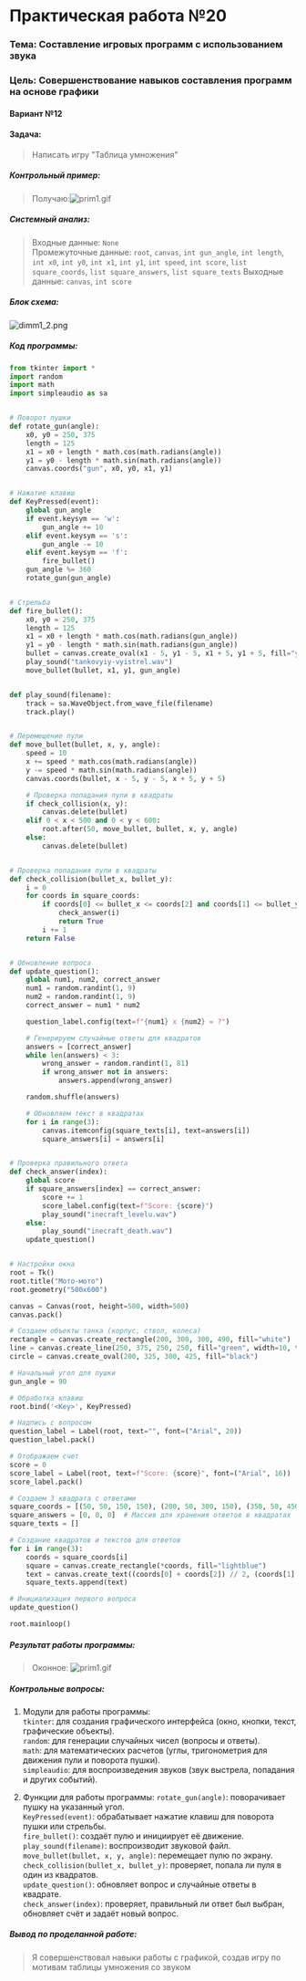 # Практическая работа №20 #

### Тема: Составление игровых программ с использованием звука ###

### Цель: Совершенствование навыков составления программ на основе графики ###

#### Вариант №12 ####

#### Задача: ####

> Написать игру "Таблица умножения"

##### Контрольный пример: #####

> Получаю:![prim1.gif](prim1.gif)

##### Системный анализ: #####

> Входные данные: `None`  
> Промежуточные данные: `root`, `canvas`, `int gun_angle`, `int length`, `int x0`, `int y0`, `int x1`, `int y1`, `int speed`, `int score`, `list square_coords`, `list square_answers`, `list square_texts`
> Выходные данные: `canvas`, `int score`

##### Блок схема: #####

![dimm1_2.png](dimm1_2.png)

##### Код программы: #####

```python
from tkinter import *
import random
import math
import simpleaudio as sa


# Поворот пушки
def rotate_gun(angle):
    x0, y0 = 250, 375
    length = 125
    x1 = x0 + length * math.cos(math.radians(angle))
    y1 = y0 - length * math.sin(math.radians(angle))
    canvas.coords("gun", x0, y0, x1, y1)


# Нажатие клавиш
def KeyPressed(event):
    global gun_angle
    if event.keysym == 'w':
        gun_angle += 10
    elif event.keysym == 's':
        gun_angle -= 10
    elif event.keysym == 'f':
        fire_bullet()
    gun_angle %= 360
    rotate_gun(gun_angle)


# Стрельба
def fire_bullet():
    x0, y0 = 250, 375
    length = 125
    x1 = x0 + length * math.cos(math.radians(gun_angle))
    y1 = y0 - length * math.sin(math.radians(gun_angle))
    bullet = canvas.create_oval(x1 - 5, y1 - 5, x1 + 5, y1 + 5, fill="yellow", tags="bullet")
    play_sound("tankovyiy-vyistrel.wav")
    move_bullet(bullet, x1, y1, gun_angle)


def play_sound(filename):
    track = sa.WaveObject.from_wave_file(filename)
    track.play()


# Перемещение пули
def move_bullet(bullet, x, y, angle):
    speed = 10
    x += speed * math.cos(math.radians(angle))
    y -= speed * math.sin(math.radians(angle))
    canvas.coords(bullet, x - 5, y - 5, x + 5, y + 5)

    # Проверка попадания пули в квадраты
    if check_collision(x, y):
        canvas.delete(bullet)
    elif 0 < x < 500 and 0 < y < 600:
        root.after(50, move_bullet, bullet, x, y, angle)
    else:
        canvas.delete(bullet)


# Проверка попадания пули в квадраты
def check_collision(bullet_x, bullet_y):
    i = 0
    for coords in square_coords:
        if coords[0] <= bullet_x <= coords[2] and coords[1] <= bullet_y <= coords[3]:
            check_answer(i)
            return True
        i += 1
    return False


# Обновление вопроса
def update_question():
    global num1, num2, correct_answer
    num1 = random.randint(1, 9)
    num2 = random.randint(1, 9)
    correct_answer = num1 * num2

    question_label.config(text=f"{num1} x {num2} = ?")

    # Генерируем случайные ответы для квадратов
    answers = [correct_answer]
    while len(answers) < 3:
        wrong_answer = random.randint(1, 81)
        if wrong_answer not in answers:
            answers.append(wrong_answer)

    random.shuffle(answers)

    # Обновляем текст в квадратах
    for i in range(3):
        canvas.itemconfig(square_texts[i], text=answers[i])
        square_answers[i] = answers[i]


# Проверка правильного ответа
def check_answer(index):
    global score
    if square_answers[index] == correct_answer:
        score += 1
        score_label.config(text=f"Score: {score}")
        play_sound("inecraft_levelu.wav")
    else:
        play_sound("inecraft_death.wav")
    update_question()


# Настройки окна
root = Tk()
root.title("Мото-мото")
root.geometry("500x600")

canvas = Canvas(root, height=500, width=500)
canvas.pack()

# Создаем объекты танка (корпус, ствол, колеса)
rectangle = canvas.create_rectangle(200, 300, 300, 490, fill="white")
line = canvas.create_line(250, 375, 250, 250, fill="green", width=10, tags="gun")
circle = canvas.create_oval(200, 325, 300, 425, fill="black")

# Начальный угол для пушки
gun_angle = 90

# Обработка клавиш
root.bind('<Key>', KeyPressed)

# Надпись с вопросом
question_label = Label(root, text="", font=("Arial", 20))
question_label.pack()

# Отображаем счет
score = 0
score_label = Label(root, text=f"Score: {score}", font=("Arial", 16))
score_label.pack()

# Создаем 3 квадрата с ответами
square_coords = [(50, 50, 150, 150), (200, 50, 300, 150), (350, 50, 450, 150)]
square_answers = [0, 0, 0]  # Массив для хранения ответов в квадратах
square_texts = []

# Создание квадратов и текстов для ответов
for i in range(3):
    coords = square_coords[i]
    square = canvas.create_rectangle(*coords, fill="lightblue")
    text = canvas.create_text((coords[0] + coords[2]) // 2, (coords[1] + coords[3]) // 2, text="", font=("Arial", 16))
    square_texts.append(text)

# Инициализация первого вопроса
update_question()

root.mainloop()


```

##### Результат работы программы: #####

> Оконное:
![prim1.gif](prim1.gif)

##### Контрольные вопросы: #####

1. Модули для работы программы:  
   `tkinter`: для создания графического интерфейса (окно, кнопки, текст, графические объекты).  
   `random`: для генерации случайных чисел (вопросы и ответы).  
   `math`: для математических расчетов (углы, тригонометрия для движения пули и поворота пушки).  
   `simpleaudio`: для воспроизведения звуков (звук выстрела, попадания и других событий).


2. Функции для работы программы:
   `rotate_gun(angle)`: поворачивает пушку на указанный угол.  
   `KeyPressed(event)`: обрабатывает нажатие клавиш для поворота пушки или стрельбы.  
   `fire_bullet()`: создаёт пулю и инициирует её движение.  
   `play_sound(filename)`: воспроизводит звуковой файл.  
   `move_bullet(bullet, x, y, angle)`: перемещает пулю по экрану.  
   `check_collision(bullet_x, bullet_y)`: проверяет, попала ли пуля в один из квадратов.  
   `update_question()`: обновляет вопрос и случайные ответы в квадрате.  
   `check_answer(index)`: проверяет, правильный ли ответ был выбран, обновляет счёт и задаёт новый вопрос.

##### Вывод по проделанной работе: #####

> Я совершенствовал навыки работы с графикой, создав игру по мотивам таблицы умножения со звуком